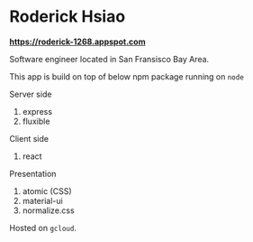 # Roderick Hsiao
__https://roderick-1268.appspot.com__

Software engineer located in San Fransisco Bay Area.

This app is build on top of below npm package running on `node`

Server side

1. express
1. fluxible

Client side

1. react

Presentation

1. atomic (CSS)
1. material-ui
1. normalize.css

Hosted on `gcloud`.
